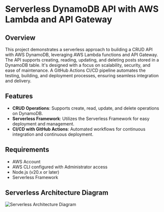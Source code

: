 # Serverless DynamoDB API with AWS Lambda and API Gateway

## Overview

This project demonstrates a serverless approach to building a CRUD API with AWS DynamoDB, leveraging AWS Lambda functions and API Gateway. The API supports creating, reading, updating, and deleting posts stored in a DynamoDB table. It's designed with a focus on scalability, security, and ease of maintenance. A GitHub Actions CI/CD pipeline automates the testing, building, and deployment processes, ensuring seamless integration and delivery.

## Features

- **CRUD Operations**: Supports create, read, update, and delete operations on DynamoDB.
- **Serverless Framework**: Utilizes the Serverless Framework for easy deployment and management.
- **CI/CD with GitHub Actions**: Automated workflows for continuous integration and continuous deployment.

## Requirements

- AWS Account
- AWS CLI configured with Administrator access
- Node.js (v20.x or later)
- Serverless Framework

## Serverless Architecture Diagram
![Serverless Architecture Diagram](https://github.com/StevenD24/DynamoDB-Lambda-API-Gateway/assets/105379503/b2ece805-cf39-4db0-909c-7b1fe2f73664)
